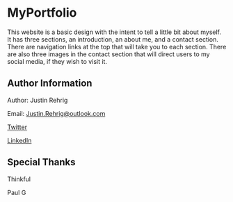 # MyPortfolio

This website is a basic design with the intent to tell a little bit about myself.  It has three sections, an introduction, an about me, and a contact section.  There are navigation links at the top that will take you to each section. There are also three images in the contact section that will direct users to my social media, if they wish to visit it.

## Author Information

Author: Justin Rehrig

Email: Justin.Rehrig@outlook.com

[Twitter](twitter.com/brutzii)

[LinkedIn](linkedin.com/justinrehrig)

## Special Thanks

Thinkful

Paul G
